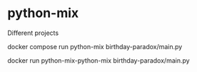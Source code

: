 # python-mix
Different projects


docker compose run python-mix birthday-paradox/main.py

docker run python-mix-python-mix birthday-paradox/main.py
